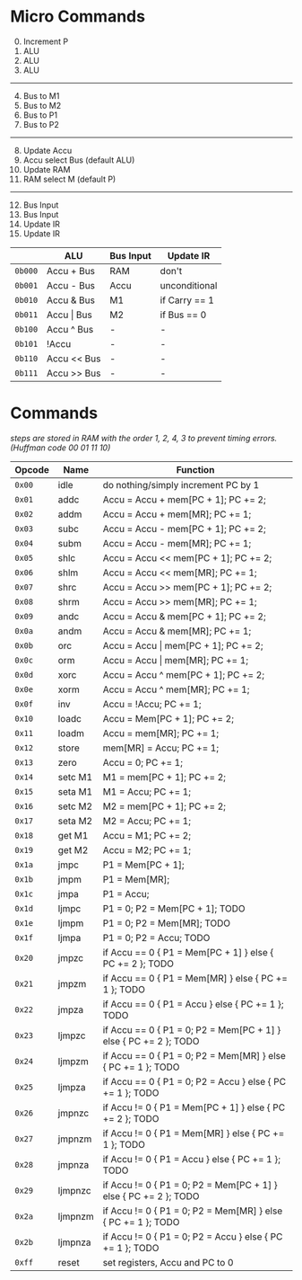# Micro Commands

0. Increment P
1. ALU
2. ALU
3. ALU
---
4. Bus to M1
5. Bus to M2
6. Bus to P1
7. Bus to P2
---
8. Update Accu
9. Accu select Bus (default ALU)
10. Update RAM
11. RAM select M (default P)
---
12. Bus Input
13. Bus Input
14. Update IR
15. Update IR

|           | ALU           | Bus Input | Update IR     |
| --------- | ------------- | --------- | ------------- |
| `0b000`   | Accu + Bus    | RAM       | don't         |
| `0b001`   | Accu - Bus    | Accu    | unconditional |
| `0b010`   | Accu & Bus    | M1        | if Carry == 1 |
| `0b011`   | Accu \| Bus   | M2        | if Bus == 0   |
| `0b100`   | Accu ^ Bus    | -         | -             |
| `0b101`   | !Accu         | -         | -             |
| `0b110`   | Accu << Bus   | -         | -             |
| `0b111`   | Accu >> Bus   | -         | -             |

# Commands

*steps are stored in RAM with the order 1, 2, 4, 3 to prevent timing errors. (Huffman code 00 01 11 10)*

| Opcode | Name     | Function                                  |
| ------ | -------- | ----------------------------------------- |
| `0x00` | idle     | do nothing/simply increment PC by 1       |
| `0x01` | addc     | Accu = Accu + mem[PC + 1]; PC += 2;       |
| `0x02` | addm     |Accu = Accu + mem[MR]; PC += 1;            |
| `0x03` | subc     | Accu = Accu - mem[PC + 1]; PC += 2;       |
| `0x04` | subm     | Accu = Accu - mem[MR]; PC += 1;           |
| `0x05` | shlc     | Accu = Accu << mem[PC + 1]; PC += 2;      |
| `0x06` | shlm     | Accu = Accu << mem[MR]; PC += 1;          |
| `0x07` | shrc     | Accu = Accu >> mem[PC + 1]; PC += 2;      |
| `0x08` | shrm     | Accu = Accu >> mem[MR]; PC += 1;          |
| `0x09` | andc     | Accu = Accu & mem[PC + 1]; PC += 2;       |
| `0x0a` | andm     | Accu = Accu & mem[MR]; PC += 1;           |
| `0x0b` | orc      | Accu = Accu \| mem[PC + 1]; PC += 2;      |
| `0x0c` | orm      | Accu = Accu \| mem[MR]; PC += 1;          |
| `0x0d` | xorc     | Accu = Accu ^ mem[PC + 1]; PC += 2;       |
| `0x0e` | xorm     | Accu = Accu ^ mem[MR]; PC += 1;           |
| `0x0f` | inv      | Accu = !Accu; PC += 1;                    |
| `0x10` | loadc    | Accu = Mem[PC + 1]; PC += 2;              |
| `0x11` | loadm    | Accu = mem[MR]; PC += 1;                  |
| `0x12` | store    | mem[MR] = Accu; PC += 1;                  |
| `0x13` | zero     | Accu = 0; PC += 1;                        |
| `0x14` | setc M1  | M1 = mem[PC + 1]; PC += 2;                |
| `0x15` | seta M1  | M1 = Accu; PC += 1;                       |
| `0x16` | setc M2  | M2 = mem[PC + 1]; PC += 2;                |
| `0x17` | seta M2  | M2 = Accu; PC += 1;                       |
| `0x18` | get M1   | Accu = M1; PC += 2;                       |
| `0x19` | get M2   | Accu = M2; PC += 1;                       |
| `0x1a` | jmpc     | P1 = Mem[PC + 1];                         |
| `0x1b` | jmpm     | P1 = Mem[MR];                             |
| `0x1c` | jmpa     | P1 = Accu;                                |
| `0x1d` | ljmpc    | P1 = 0; P2 = Mem[PC + 1]; TODO            |
| `0x1e` | ljmpm    | P1 = 0; P2 = Mem[MR]; TODO                |
| `0x1f` | ljmpa    | P1 = 0; P2 = Accu; TODO                   |
| `0x20` | jmpzc    | if Accu == 0 { P1 = Mem[PC + 1] } else { PC += 2 }; TODO |
| `0x21` | jmpzm    | if Accu == 0 { P1 = Mem[MR] } else { PC += 1 }; TODO |
| `0x22` | jmpza    | if Accu == 0 { P1 = Accu } else { PC += 1 }; TODO |
| `0x23` | ljmpzc   | if Accu == 0 { P1 = 0; P2 = Mem[PC + 1] } else { PC += 2 }; TODO |
| `0x24` | ljmpzm   | if Accu == 0 { P1 = 0; P2 = Mem[MR] } else { PC += 1 }; TODO |
| `0x25` | ljmpza   | if Accu == 0 { P1 = 0; P2 = Accu } else { PC += 1 }; TODO |
| `0x26` | jmpnzc   | if Accu != 0 { P1 = Mem[PC + 1] } else { PC += 2 }; TODO |
| `0x27` | jmpnzm   | if Accu != 0 { P1 = Mem[MR] } else { PC += 1 }; TODO |
| `0x28` | jmpnza   | if Accu != 0 { P1 = Accu } else { PC += 1 }; TODO |
| `0x29` | ljmpnzc  | if Accu != 0 { P1 = 0; P2 = Mem[PC + 1] } else { PC += 2 }; TODO |
| `0x2a` | ljmpnzm  | if Accu != 0 { P1 = 0; P2 = Mem[MR] } else { PC += 1 }; TODO |
| `0x2b` | ljmpnza  | if Accu != 0 { P1 = 0; P2 = Accu } else { PC += 1 }; TODO |
| `0xff` | reset    | set registers, Accu and PC to 0 |
